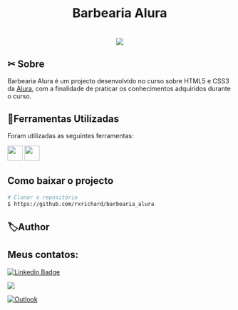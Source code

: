 
<h1 align="center">
    <p>Barbearia Alura</p>
</h1>


<h1 align="center">
    <img src="https://ik.imagekit.io/rxrichard/barbearia_alura_YwpUw6fgI7.jpg">
</h1>

## ✂ Sobre

Barbearia Alura é um projecto desenvolvido no curso sobre HTML5 e CSS3 da [Alura](https://www.alura.com.br/), com a finalidade de praticar os conhecimentos adquiridos durante o curso.


## 📂Ferramentas Utilizadas

Foram utilizadas as seguintes ferramentas:

<img src="https://logodownload.org/wp-content/uploads/2016/10/html5-logo-8.png" width="34px"> 

<img src="https://cdn4.iconfinder.com/data/icons/social-media-logos-6/512/121-css3-512.png" width="34px" height="34px"> 


## Como baixar o projecto

```bash
# Clonar o repositório
$ https://github.com/rxrichard/barbearia_alura
````


## 🏷Author
 
<h2>Meus contatos: </h2>

[![Linkedin Badge](https://img.shields.io/badge/-LinkedIn-blue?style=for-the-badge&logo=Linkedin&logoColor=white&link=https://www.linkedin.com/in/rxrichard/)](https://www.linkedin.com/in/rxrichard/)

<a href="https://api.whatsapp.com/send?phone=5511974490549" alt="WhatsApp">
  <img src="https://img.shields.io/badge/-whatsapp-25d366?style=for-the-badge&logo=whatsapp&logoColor=white&link=https://api.whatsapp.com/send?phone=5511974490549"/></a>

[![Outlook](https://img.shields.io/badge/-outlook-2196f3?style=for-the-badge&logo=outlook&logoColor=white&link=mailto:rxrichard@outlook.com.br)](mailto:rxrichard@outlook.com.br)
